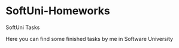 # SoftUni-Homeworks
SoftUni Tasks

Here you can find some finished tasks by me in Software University
